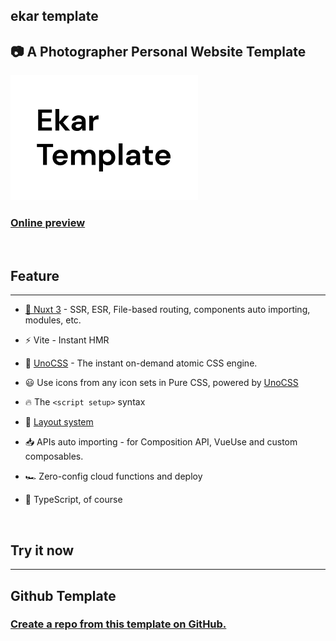 ## **ekar template**
## 📷 A Photographer Personal Website Template
<img src='public/EKAR.png'>

### **[Online preview](https://ekartemplate.netlify.app)**
<br/>

## **Feature**
---
- [💚 Nuxt 3](https://nuxt.com/) - SSR, ESR, File-based routing, components auto importing, modules, etc.

- ⚡️ Vite - Instant HMR

- 🎨 [UnoCSS](https://github.com/antfu/unocss) - The instant on-demand atomic CSS engine.

- 😃 Use icons from any icon sets in Pure CSS, powered by [UnoCSS](https://github.com/antfu/unocss)

- 🔥 The `<script setup>` syntax

- 📑 [Layout system](./layouts)

- 📥 APIs auto importing - for Composition API, VueUse and custom composables.

- 🏎 Zero-config cloud functions and deploy

- 🦾 TypeScript, of course 

<br/>

## **Try it now**
---
## Github Template
### **[Create a repo from this template on GitHub.](https://github.com/Ekarmore/ekar-template/generate)**